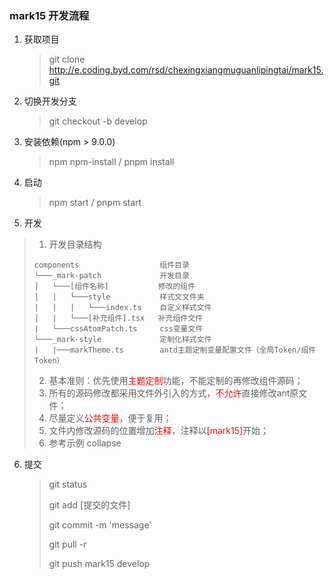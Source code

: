 ### mark15 开发流程

1. 获取项目

   > git clone http://e.coding.byd.com/rsd/chexingxiangmuguanlipingtai/mark15.git

2. 切换开发分支

   > git checkout -b develop

3. 安装依赖(npm > 9.0.0)

   > npm npm-install / pnpm install

4. 启动

   > npm start / pnpm start

5. 开发

> 1. 开发目录结构
>
> ```
> components                  组件目录
> └───_mark-patch             开发目录
> │   └───[组件名称]           修改的组件
> │   |   └───style           样式文文件夹
> |   |   |   └───index.ts    自定义样式文件
> │   |   └───[补充组件].tsx   补充组件文件
> |   └───cssAtomPatch.ts     css变量文件
> └───_mark-style             定制化样式文件
> |   |───markTheme.ts        antd主题定制变量配置文件（全局Token/组件Token）
> ```
>
> 2. 基本准则：优先使用<span style='color:red'>主题定制</span>功能，不能定制的再修改组件源码；
> 3. 所有的源码修改都采用文件外引入的方式，<span style='color:red'>不允许</span>直接修改ant原文件；
> 4. 尽量定义<span style='color:red'>公共变量</span>，便于复用；
> 5. 文件内修改源码的位置增加<span style='color:red'>注释</span>，注释以<span style='color:red'>[mark15]</span>开始；
> 6. 参考示例 collapse

6. 提交
   > git status
   >
   > git add [提交的文件]
   >
   > git commit -m 'message'
   >
   > git pull -r
   >
   > git push mark15 develop
